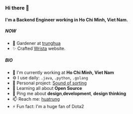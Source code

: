 ### Hi there 👋

#### I'm a Backend Engineer working in Ho Chi Minh, Viet Nam.

##### NOW
- 🍑 Gardener at [trunghua](https://trunghua.dev/)
- ✨ Crafted [Wrista](https://wrista.net/) website.

##### BIO

- 🏢 I'm currently working at **Ho Chi Minh, Viet Nam**
- ⚙️ I use daily: `.java`, `.python`, `.golang`
- 💅 Personal project: [Sound of sorting](https://trunghua-sorting.netlify.app/)
- 🌱 Learning all about **Open Source**
- 💬 Ping me about **design**,**development**, **design thinking**
- 📫 Reach me: [huatrung](https://www.linkedin.com/in/huatrung/)
- ⚡️ Fun fact: I'm a huge fan of Dota2
